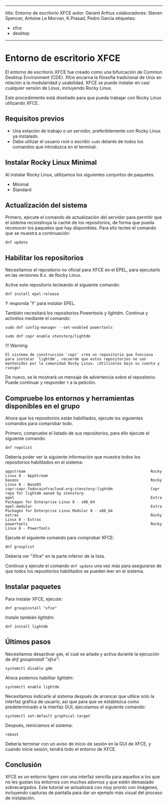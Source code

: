 - - -
title: Entorno de escritorio XFCE autor: Gerard Arthus colaboradores: Steven Spencer, Antoine Le Morvan, K.Prasad, Pedro Garcia etiquetas:
  - xfce
  - desktop
- - -

# Entorno de escritorio XFCE

El entorno de escritorio XFCE fue creado como una bifurcación de Common Desktop Environment (CDE). Xfce encarna la filosofía tradicional de Unix en relación a la modularidad y usabilidad. XFCE se puede instalar en casi cualquier versión de Linux, incluyendo Rocky Linux.

Este procedimiento está diseñado para que pueda trabajar con Rocky Linux utilizando XFCE.

## Requisitos previos

* Una estación de trabajo o un servidor, preferiblemente con Rocky Linux ya instalado.
* Debe utilizar el usuario root o escribir `sudo` delante de todos los comandos que introduzca en el terminal.

## Instalar Rocky Linux Minimal

Al instalar Rocky Linux, utilizamos los siguientes conjuntos de paquetes:

* Minimal
* Standard

## Actualización del sistema

Primero, ejecute el comando de actualización del servidor para permitir que el sistema reconstruya la caché de los repositorios, de forma que pueda reconocer los paquetes que hay disponibles. Para ello teclee el comando que se muestra a continuación:

`dnf update`

## Habilitar los repositorios

Necesitamos el repositorio no oficial para XFCE en el EPEL, para ejecutarlo en las versiones 8.x. de Rocky Linux.

Active este repositorio tecleando el siguiente comando:

`dnf install epel-release`

Y responda 'Y' para instalar EPEL.

También necesitará los repositorios Powertools y lightdm. Continue y activelos mediante el comando:

`sudo dnf config-manager --set-enabled powertools`

`sudo dnf copr enable stenstorp/lightdm`

!!! Warning

    El sistema de construcción `copr` crea un repositorio que funciona para instalar `lightdm`, recuerde que estos repositorios no son mantenidos por la comunidad Rocky Linux. ¡Utilícelos bajo su cuenta y riesgo!

De nuevo, se le mostrará un mensaje de advertencia sobre el repositorio. Puede continuar y responder `Y` a la petición.

## Compruebe los entornos y herramientas disponibles en el grupo

Ahora que los repositorios están habilitados, ejecute los siguientes comandos para comprobar todo.

Primero, compruebe el listado de sus repositorios, para ello ejecute el siguiente comando:

`dnf repolist`

Debería poder ver la siguiente información que muestra todos los repositorios habilitados en el sistema:

```
appstream                                                        Rocky Linux 8 - AppStream
baseos                                                           Rocky Linux 8 - BaseOS
copr:copr.fedorainfracloud.org:stenstorp:lightdm                 Copr repo for lightdm owned by stenstorp
epel                                                             Extra Packages for Enterprise Linux 8 - x86_64
epel-modular                                                     Extra Packages for Enterprise Linux Modular 8 - x86_64
extras                                                           Rocky Linux 8 - Extras
powertools                                                       Rocky Linux 8 - PowerTools
```

Ejecute el siguiente comando para comprobar XFCE:

`dnf grouplist`

Debería ver "Xfce" en la parte inferior de la lista.

Continue y ejecute el comando `dnf update` una vez más para asegurarse de que todos los repositorios habilitados se pueden leer en el sistema.

## Instalar paquetes

Para instalar XFCE, ejecute:

`dnf groupinstall "xfce"`

Instale también lightdm:

`dnf install lightdm`

## Últimos pasos

Necesitamos desactivar `gdm`, el cúal se añade y activa durante la ejecución de *dnf groupinstall "xfce"*:

`systemctl disable gdm`

Ahora podemos habilitar *lightdm*:

`systemctl enable lightdm`

Necesitamos indicarle al sistema después de arrancar que utilice solo la interfaz gráfica de usuario, así que para que se establezca como predeterminado a la interfaz GUI, ejecutamos el siguiente comando:

`systemctl set-default graphical.target`

Después, reiniciamos el sistema:

`reboot`

Debería terminar con un aviso de inicio de sesión en la GUI de XFCE, y cuando inicie sesión, tendrá todo el entorno de XFCE.

## Conclusión

XFCE es un entorno ligero con una interfaz sencilla para aquellos a los que no les gustan los entornos con muchos adornos y que estén demasiado sobrecargados. Este tutorial se actualizará con muy pronto con imágenes, incluyendo capturas de pantalla para dar un ejemplo más visual del proceso de instalación.
